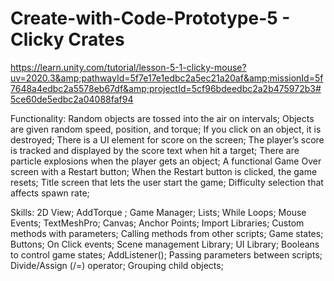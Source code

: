 # Create-with-Code-Prototype-5 - Clicky Crates
https://learn.unity.com/tutorial/lesson-5-1-clicky-mouse?uv=2020.3&amp;pathwayId=5f7e17e1edbc2a5ec21a20af&amp;missionId=5f7648a4edbc2a5578eb67df&amp;projectId=5cf96bdeedbc2a2b475972b3#5ce60de5edbc2a04088faf94

Functionality:
Random objects are tossed into the air on intervals;
Objects are given random speed, position, and torque;
If you click on an object, it is destroyed;
There is a UI element for score on the screen;
The player’s score is tracked and displayed by the score text when hit a target;
There are particle explosions when the player gets an object;
A functional Game Over screen with a Restart button;
When the Restart button is clicked, the game resets;
Title screen that lets the user start the game;
Difficulty selection that affects spawn rate;

Skills:
2D View;
AddTorque ;
Game Manager;
Lists;
While Loops;
Mouse Events;
TextMeshPro;
Canvas;
Anchor Points;
Import Libraries;
Custom methods with parameters;
Calling methods from other scripts;
Game states;
Buttons;
On Click events;
Scene management Library;
UI Library;
Booleans to control game states;
AddListener();
Passing parameters between scripts;
Divide/Assign (/=) operator;
Grouping child objects;
